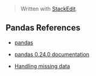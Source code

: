 > Written with [StackEdit](https://stackedit.io/).

## Pandas References

- [pandas](https://pandas.pydata.org/)
- [pandas 0.24.0 documentation](http://pandas.pydata.org/pandas-docs/stable/#) 

- [Handling missing data](https://www.oreilly.com/learning/handling-missing-data)

<!--stackedit_data:
eyJoaXN0b3J5IjpbLTg5NTczNDk1MCwtODA4NjQ2ODhdfQ==
-->